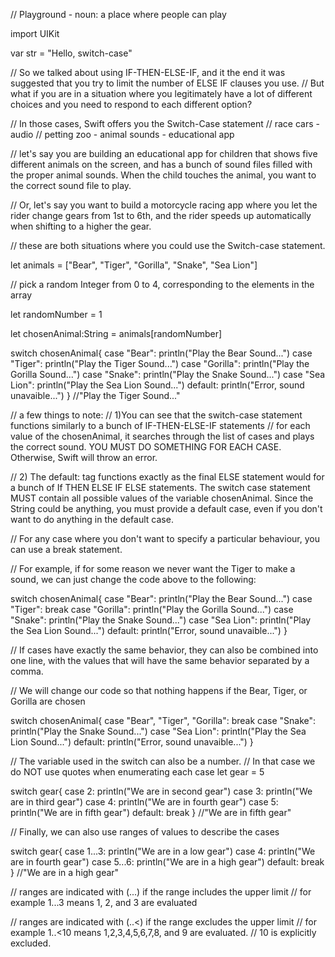// Playground - noun: a place where people can play

import UIKit

var str = "Hello, switch-case"

// So we talked about using IF-THEN-ELSE-IF, and it the end it was suggested that you try to limit the number of ELSE IF clauses you use. 
// But what if you are in a situation where you legitimately have a lot of different choices and you need to respond to each different option?

// In those cases, Swift offers you the Switch-Case statement
// race cars - audio
// petting zoo - animal sounds - educational app

// let's say you are building an educational app for children that shows five different animals on the screen, and has a bunch of sound files filled with the proper animal sounds. When the child touches the animal, you want to the correct sound file to play.

// Or, let's say you want to build a motorcycle racing app where you let the rider change gears from 1st to 6th, and the rider speeds up automatically when shifting to a higher the gear.

// these are both situations where you could use the Switch-case statement.

let animals = ["Bear", "Tiger", "Gorilla", "Snake", "Sea Lion"]

// pick a random Integer from 0 to 4, corresponding to the elements in the array


let randomNumber = 1

let chosenAnimal:String = animals[randomNumber]

switch chosenAnimal{
    case "Bear":     println("Play the Bear Sound...")
    case "Tiger":    println("Play the Tiger Sound...")
    case "Gorilla":  println("Play the Gorilla Sound...")
    case "Snake":    println("Play the Snake Sound...")
    case "Sea Lion": println("Play the Sea Lion Sound...")
    default:         println("Error, sound unavaible...")
}
//"Play the Tiger Sound..."


// a few things to note:
// 1)You can see that the switch-case statement functions similarly to a bunch of IF-THEN-ELSE-IF statements
// for each value of the chosenAnimal, it searches through the list of cases and plays the correct sound. YOU MUST DO SOMETHING FOR EACH CASE. Otherwise, Swift will throw an error.

// 2) The default: tag functions exactly as the final ELSE statement would for a bunch of If THEN ELSE IF ELSE statements. The switch case statement MUST contain all possible values of the variable chosenAnimal. Since the String could be anything, you must provide a default case, even if you don't want to do anything in the default case.

// For any case where you don't want to specify a particular behaviour, you can use a break statement.

// For example, if for some reason we never want the Tiger to make a sound, we can just change the code above to the following:

switch chosenAnimal{
case "Bear":     println("Play the Bear Sound...")
case "Tiger":    break
case "Gorilla":  println("Play the Gorilla Sound...")
case "Snake":    println("Play the Snake Sound...")
case "Sea Lion": println("Play the Sea Lion Sound...")
default:         println("Error, sound unavaible...")
}

// If cases have exactly the same behavior, they can also be combined into one line, with the values that will have the same behavior separated by a comma.

// We will change our code so that nothing happens if the Bear, Tiger, or Gorilla are chosen

switch chosenAnimal{
case "Bear", "Tiger", "Gorilla":    break
case "Snake":                       println("Play the Snake Sound...")
case "Sea Lion":                    println("Play the Sea Lion Sound...")
default:                            println("Error, sound unavaible...")
}


// The variable used in the switch can also be a number.
// In that case we do NOT use quotes when enumerating each case
let gear = 5

switch gear{
    case 2: println("We are in second gear")
    case 3: println("We are in third gear")
    case 4: println("We are in fourth gear")
    case 5: println("We are in fifth gear")
    default: break
}
//"We are in fifth gear"


// Finally, we can also use ranges of values to describe the cases

switch gear{
    case 1...3: println("We are in a low gear")
    case 4:     println("We are in fourth gear")
    case 5...6: println("We are in a high gear")
    default: break
}
//"We are in a high gear"

// ranges are indicated with (...) if the range includes the upper limit
// for example 1...3 means 1, 2, and 3 are evaluated

// ranges are indicated with (..<) if the range excludes the upper limit
// for example 1..<10 means 1,2,3,4,5,6,7,8, and 9 are evaluated. 
// 10 is explicitly excluded.
